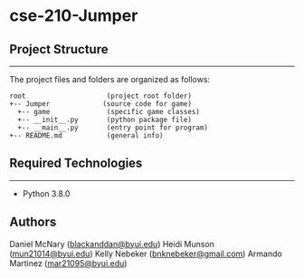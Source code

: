 # cse-210-Jumper

## Project Structure
---
The project files and folders are organized as follows:
```
root                    (project root folder)
+-- Jumper             (source code for game)
  +-- game              (specific game classes)
  +-- __init__.py       (python package file)
  +-- __main__.py       (entry point for program)
+-- README.md           (general info)
```

## Required Technologies
---
* Python 3.8.0

## Authors

Daniel McNary (blackanddan@byui.edu)
Heidi Munson (mun21014@byui.edu)
Kelly Nebeker (bnknebeker@gmail.com)
Armando Martinez (mar21095@byui.edu)